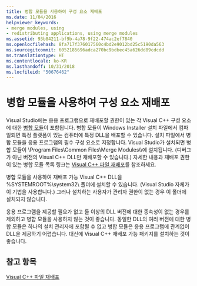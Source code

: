 ```yaml
---
title: 병합 모듈을 사용하여 구성 요소 재배포
ms.date: 11/04/2016
helpviewer_keywords:
- merge modules, using
- redistributing applications, using merge modules
ms.assetid: 93b84211-bf9b-4a78-9f22-474ac2ef7840
ms.openlocfilehash: 8fa717f376017560c4bd2e9012bd25c5190da563
ms.sourcegitcommit: 6052185696adca270bc9bdbec45a626dd89cdcdd
ms.translationtype: HT
ms.contentlocale: ko-KR
ms.lasthandoff: 10/31/2018
ms.locfileid: "50676462"
---
```

# <a name="redistributing-components-by-using-merge-modules"></a>병합 모듈을 사용하여 구성 요소 재배포

Visual Studio에는 응용 프로그램으로 재배포할 권한이 있는 각 Visual C++ 구성 요소에 대한 [병합 모듈](/windows/desktop/Msi/about-merge-modules)이 포함됩니다. 병합 모듈이 Windows Installer 설치 파일에서 컴파일되면 특정 플랫폼이 있는 컴퓨터에 특정 DLL을 배포할 수 있습니다. 설치 파일에서 병합 모듈을 응용 프로그램의 필수 구성 요소로 지정합니다. Visual Studio가 설치되면 병합 모듈이 \Program Files\Common Files\Merge Modules\\\에 설치됩니다. (디버그가 아닌 버전의 Visual C++ DLL만 재배포할 수 있습니다.) 자세한 내용과 재배포 권한이 있는 병합 모듈 목록 링크는 [Visual C++ 파일 재배포](../ide/redistributing-visual-cpp-files.md)를 참조하세요.

병합 모듈을 사용하여 재배포 가능 Visual C++ DLL을 %SYSTEMROOT%\system32\ 폴더에 설치할 수 있습니다. (Visual Studio 자체가 이 기법을 사용합니다.) 그러나 설치하는 사용자가 관리자 권한이 없는 경우 이 폴더에 설치되지 않습니다.

응용 프로그램을 제공할 필요가 없고 둘 이상의 DLL 버전에 대한 종속성이 없는 경우를 제외하고 병합 모듈을 사용하지 않는 것이 좋습니다. 동일한 DLL의 여러 버전에 대한 병합 모듈은 하나의 설치 관리자에 포함될 수 없고 병합 모듈은 응용 프로그램에 관계없이 DLL을 제공하기 어렵습니다. 대신에 Visual C++ 재배포 가능 패키지를 설치하는 것이 좋습니다.

## <a name="see-also"></a>참고 항목

[Visual C++ 파일 재배포](../ide/redistributing-visual-cpp-files.md)